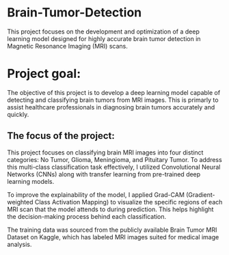 # Brain-Tumor-Detection
This project focuses on the development and optimization of a deep learning model designed for highly accurate brain tumor detection in Magnetic Resonance Imaging (MRI) scans.


# Project goal:

The objective of this project is to develop a deep learning model capable of detecting and classifying brain tumors from MRI images. This is primarly to assist healthcare professionals in diagnosing brain tumors accurately and quickly.


## The focus of the project:

This project focuses on classifying brain MRI images into four distinct categories: No Tumor, Glioma, Meningioma, and Pituitary Tumor. To address this multi-class classification task effectively, I utilized Convolutional Neural Networks (CNNs) along with transfer learning from pre-trained deep learning models.

To improve the explainability of the model, I applied Grad-CAM (Gradient-weighted Class Activation Mapping) to visualize the specific regions of each MRI scan that the model attends to during prediction. This helps highlight the decision-making process behind each classification.

The training data was sourced from the publicly available Brain Tumor MRI Dataset on Kaggle, which has labeled MRI images suited for medical image analysis.


